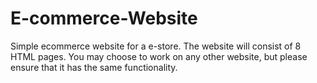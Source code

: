 # E-commerce-Website
Simple ecommerce website for a e-store. The website will consist of 8 HTML pages. You may choose to work on any other website, but please ensure that it has the same functionality.
